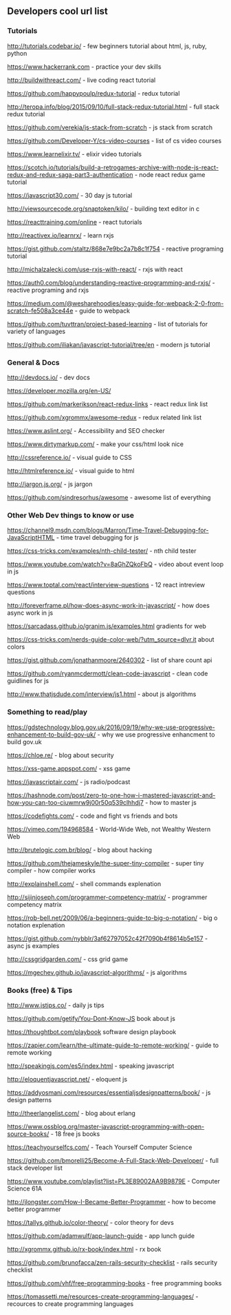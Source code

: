 ## Developers cool url list

### Tutorials

http://tutorials.codebar.io/ - few beginners tutorial about html, js, ruby, python

https://www.hackerrank.com - practice your dev skills

http://buildwithreact.com/ - live coding react tutorial

https://github.com/happypoulp/redux-tutorial - redux tutorial

http://teropa.info/blog/2015/09/10/full-stack-redux-tutorial.html - full stack redux tutorial

https://github.com/verekia/js-stack-from-scratch - js stack from scratch

https://github.com/Developer-Y/cs-video-courses - list of cs video courses

https://www.learnelixir.tv/ - elixir video tutorials

https://scotch.io/tutorials/build-a-retrogames-archive-with-node-js-react-redux-and-redux-saga-part3-authentication - node react redux game tutorial

https://javascript30.com/ - 30 day js tutorial

http://viewsourcecode.org/snaptoken/kilo/ - building text editor in c

https://reacttraining.com/online - react tutorials

http://reactivex.io/learnrx/ - learn rxjs

https://gist.github.com/staltz/868e7e9bc2a7b8c1f754 - reactive programing tutorial

http://michalzalecki.com/use-rxjs-with-react/ - rxjs with react

https://auth0.com/blog/understanding-reactive-programming-and-rxjs/ - reactive programing and rxjs

https://medium.com/@wesharehoodies/easy-guide-for-webpack-2-0-from-scratch-fe508a3ce44e - guide to webpack

https://github.com/tuvttran/project-based-learning - list of tutorials for variety of languages 

https://github.com/iliakan/javascript-tutorial/tree/en - modern js tutorial


### General & Docs

http://devdocs.io/ - dev docs

https://developer.mozilla.org/en-US/ 

https://github.com/markerikson/react-redux-links - react redux link list

https://github.com/xgrommx/awesome-redux - redux related link list

https://www.aslint.org/ - Accessibility and SEO checker

https://www.dirtymarkup.com/ - make your css/html look nice

http://cssreference.io/ - visual guide to CSS

http://htmlreference.io/ - visual guide to html

http://jargon.js.org/ - js jargon

https://github.com/sindresorhus/awesome - awesome list of everything


### Other Web Dev things to know or use

https://channel9.msdn.com/blogs/Marron/Time-Travel-Debugging-for-JavaScriptHTML - time travel debugging for js

https://css-tricks.com/examples/nth-child-tester/ - nth child tester

https://www.youtube.com/watch?v=8aGhZQkoFbQ - video about event loop in js

https://www.toptal.com/react/interview-questions - 12 react intreview questions

http://foreverframe.pl/how-does-async-work-in-javascript/ - how does async work in js

https://sarcadass.github.io/granim.js/examples.html  gradients for web

https://css-tricks.com/nerds-guide-color-web/?utm_source=dlvr.it about colors

https://gist.github.com/jonathanmoore/2640302 - list of share count api

https://github.com/ryanmcdermott/clean-code-javascript - clean code guidlines for js

http://www.thatjsdude.com/interview/js1.html - about js algorithms


### Something to read/play

https://gdstechnology.blog.gov.uk/2016/09/19/why-we-use-progressive-enhancement-to-build-gov-uk/ - why we use progressive enhancment to build gov.uk

https://chloe.re/ - blog about security

https://xss-game.appspot.com/ - xss game

https://javascriptair.com/ - js radio/podcast

https://hashnode.com/post/zero-to-one-how-i-mastered-javascript-and-how-you-can-too-ciuwmrw9j00r50q539clhhdj7 - how to master js

https://codefights.com/ - code and fight vs friends and bots

https://vimeo.com/194968584 - World-Wide Web, not Wealthy Western Web

http://brutelogic.com.br/blog/ - blog about hacking

https://github.com/thejameskyle/the-super-tiny-compiler - super tiny compiler - how compiler works

http://explainshell.com/ - shell commands explenation

http://sijinjoseph.com/programmer-competency-matrix/ - programmer competency matrix

https://rob-bell.net/2009/06/a-beginners-guide-to-big-o-notation/ - big o notation explenation

https://gist.github.com/nybblr/3af62797052c42f7090b4f8614b5e157 - async js examples

http://cssgridgarden.com/ - css grid game

https://mgechev.github.io/javascript-algorithms/ - js algorithms


### Books (free) & Tips

http://www.jstips.co/ - daily js tips

https://github.com/getify/You-Dont-Know-JS book about js

https://thoughtbot.com/playbook software design playbook 

https://zapier.com/learn/the-ultimate-guide-to-remote-working/ - guide to remote working

http://speakingjs.com/es5/index.html - speaking javascript 

http://eloquentjavascript.net/ - eloquent js

https://addyosmani.com/resources/essentialjsdesignpatterns/book/ - js design patterns

http://theerlangelist.com/ - blog about erlang

https://www.ossblog.org/master-javascript-programming-with-open-source-books/ - 18 free js books

https://teachyourselfcs.com/ - Teach Yourself Computer Science 

https://github.com/bmorelli25/Become-A-Full-Stack-Web-Developer/ - full stack developer list

https://www.youtube.com/playlist?list=PL3E89002AA9B9879E - Computer Science 61A

http://jlongster.com/How-I-Became-Better-Programmer - how to become better programmer

https://tallys.github.io/color-theory/ - color theory for devs

https://github.com/adamwulf/app-launch-guide - app lunch guide

http://xgrommx.github.io/rx-book/index.html - rx book

https://github.com/brunofacca/zen-rails-security-checklist - rails security checklist

https://github.com/vhf/free-programming-books - free programming books 

https://tomassetti.me/resources-create-programming-languages/ - recources to create programming languages
